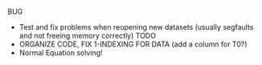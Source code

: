 BUG
- Test and fix problems when reopening new datasets (usually segfaults and not freeing memory correctly)
TODO
- ORGANIZE CODE, FIX 1-INDEXING FOR DATA (add a column for T0?)
- Normal Equation solving!

